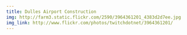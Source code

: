 ```yaml
---
title: Dulles Airport Construction 
img: http://farm3.static.flickr.com/2590/3964361201_4383d2d7ee.jpg 
img_link: http://www.flickr.com/photos/twitchdotnet/3964361201/ 
---
```

